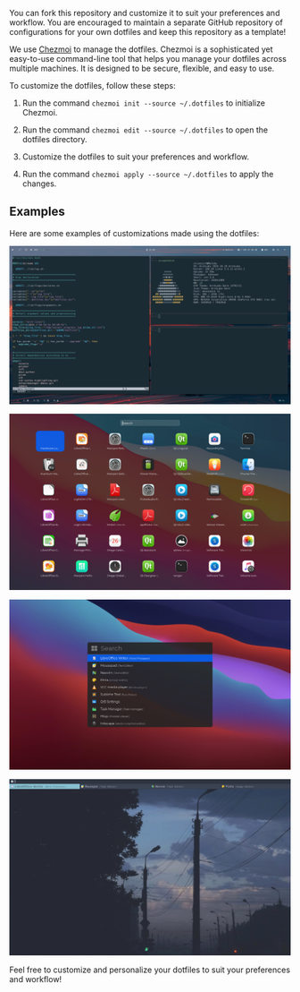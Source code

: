 You can fork this repository and customize it to suit your preferences and workflow. You are encouraged to maintain a separate GitHub repository of configurations for your own dotfiles and keep this repository as a template!

We use [Chezmoi](https://www.chezmoi.io/) to manage the dotfiles. Chezmoi is a sophisticated yet easy-to-use command-line tool that helps you manage your dotfiles across multiple machines. It is designed to be secure, flexible, and easy to use.

To customize the dotfiles, follow these steps:

1. Run the command `chezmoi init --source ~/.dotfiles` to initialize Chezmoi.

2. Run the command `chezmoi edit --source ~/.dotfiles` to open the dotfiles directory.

3. Customize the dotfiles to suit your preferences and workflow.

4. Run the command `chezmoi apply --source ~/.dotfiles` to apply the changes.

## Examples

Here are some examples of customizations made using the dotfiles:

![i3 with alacritty](https://github.com/ulises-jeremias/dotfiles/blob/master/static/nvim.png?raw=true)

![Apps finder](https://github.com/ulises-jeremias/dotfiles/blob/master/static/screenshot-launchpad.png?raw=true)

![Apps finder](https://github.com/ulises-jeremias/dotfiles/blob/master/static/screenshot-spotlight-dark.png?raw=true)

![Apps finder](https://github.com/ulises-jeremias/dotfiles/blob/master/static/screenshot-nord-two-lines.png?raw=true)

Feel free to customize and personalize your dotfiles to suit your preferences and workflow!
